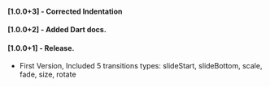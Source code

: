 #### [1.0.0+3] - Corrected Indentation

#### [1.0.0+2] - Added Dart docs.

#### [1.0.0+1] - Release.
* First Version, Included 5 transitions types: slideStart, slideBottom, scale, fade, size, rotate